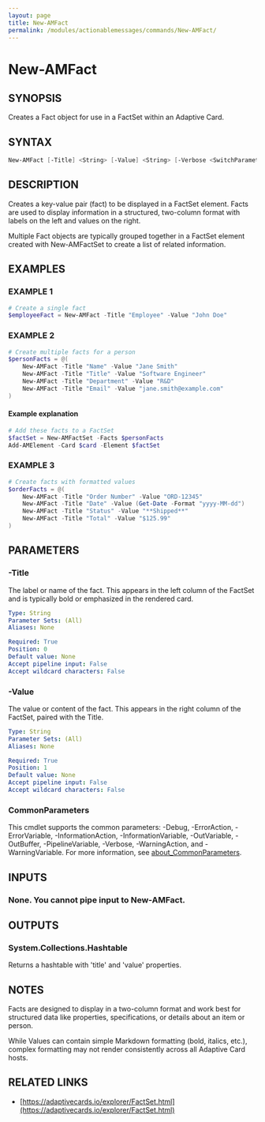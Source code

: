 ```yaml
---
layout: page
title: New-AMFact
permalink: /modules/actionablemessages/commands/New-AMFact/
---
```


# New-AMFact

## SYNOPSIS
Creates a Fact object for use in a FactSet within an Adaptive Card.

## SYNTAX

```powershell
New-AMFact [-Title] <String> [-Value] <String> [-Verbose <SwitchParameter>] [-Debug <SwitchParameter>] [-ErrorAction <ActionPreference>] [-WarningAction <ActionPreference>] [-InformationAction <ActionPreference>] [-ProgressAction <ActionPreference>] [-ErrorVariable <String>] [-WarningVariable <String>] [-InformationVariable <String>] [-OutVariable <String>] [-OutBuffer <Int32>] [-PipelineVariable <String>] [<CommonParameters>]
```

## DESCRIPTION
Creates a key-value pair (fact) to be displayed in a FactSet element.
Facts are used to display information in a structured, two-column format
with labels on the left and values on the right.

Multiple Fact objects are typically grouped together in a FactSet element
created with New-AMFactSet to create a list of related information.

## EXAMPLES

### EXAMPLE 1
```powershell
# Create a single fact
$employeeFact = New-AMFact -Title "Employee" -Value "John Doe"
```


### EXAMPLE 2
```powershell
# Create multiple facts for a person
$personFacts = @(
    New-AMFact -Title "Name" -Value "Jane Smith"
    New-AMFact -Title "Title" -Value "Software Engineer"
    New-AMFact -Title "Department" -Value "R&D"
    New-AMFact -Title "Email" -Value "jane.smith@example.com"
)
```

#### Example explanation
```powershell
# Add these facts to a FactSet
$factSet = New-AMFactSet -Facts $personFacts
Add-AMElement -Card $card -Element $factSet
```

### EXAMPLE 3
```powershell
# Create facts with formatted values
$orderFacts = @(
    New-AMFact -Title "Order Number" -Value "ORD-12345"
    New-AMFact -Title "Date" -Value (Get-Date -Format "yyyy-MM-dd")
    New-AMFact -Title "Status" -Value "**Shipped**"
    New-AMFact -Title "Total" -Value "$125.99"
)
```

## PARAMETERS

### -Title
The label or name of the fact. This appears in the left column of the FactSet
and is typically bold or emphasized in the rendered card.

```yaml
Type: String
Parameter Sets: (All)
Aliases: None

Required: True
Position: 0
Default value: None
Accept pipeline input: False
Accept wildcard characters: False
```

### -Value
The value or content of the fact. This appears in the right column of the FactSet,
paired with the Title.

```yaml
Type: String
Parameter Sets: (All)
Aliases: None

Required: True
Position: 1
Default value: None
Accept pipeline input: False
Accept wildcard characters: False
```

### CommonParameters
This cmdlet supports the common parameters: -Debug, -ErrorAction, -ErrorVariable, -InformationAction, -InformationVariable, -OutVariable, -OutBuffer, -PipelineVariable, -Verbose, -WarningAction, and -WarningVariable. For more information, see [about_CommonParameters](https://learn.microsoft.com/en-us/powershell/module/microsoft.powershell.core/about/about_commonparameters).

## INPUTS
### None. You cannot pipe input to New-AMFact.

## OUTPUTS
### System.Collections.Hashtable
Returns a hashtable with 'title' and 'value' properties.

## NOTES
Facts are designed to display in a two-column format and work best for structured
data like properties, specifications, or details about an item or person.

While Values can contain simple Markdown formatting (bold, italics, etc.),
complex formatting may not render consistently across all Adaptive Card hosts.

## RELATED LINKS
- [https://adaptivecards.io/explorer/FactSet.html](https://adaptivecards.io/explorer/FactSet.html)

